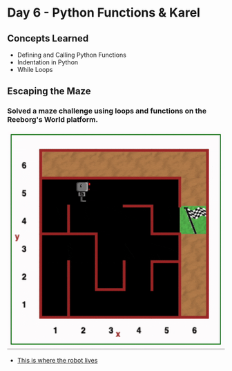 # Day 6 - Python Functions & Karel
## Concepts Learned
- Defining and Calling Python Functions
- Indentation in Python
- While Loops
## Escaping the Maze
### Solved a maze challenge using loops and functions on the Reeborg's World platform.
![Day 6 Code Demo](../gifs/Day006.gif)
- [This is where the robot lives](https://reeborg.cs20.ca/?lang=en&mode=python&menu=%2Fworlds%2Fmenus%2Fsk_menu.json&name=Maze&url=%2Fworlds%2Ftutorial_en%2Fmaze1.json)
